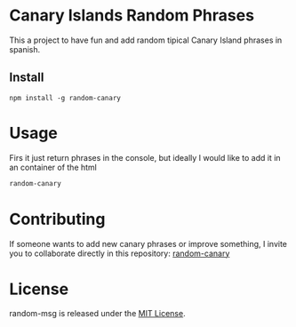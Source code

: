 # Canary Islands Random Phrases

This a project to have fun and add random tipical Canary Island phrases in spanish.  


## Install

```npm
npm install -g random-canary
```

# Usage

Firs it just return phrases in the console, but ideally I would like to add it in an container of the html

```bash
random-canary
```

# Contributing
If someone wants to add new canary phrases or improve something, I invite you to collaborate directly in this repository: [random-canary](https://github.com/cquesadad/random-canary)

# License
random-msg is released under the [MIT License](https://opensource.org/licenses/MIT).